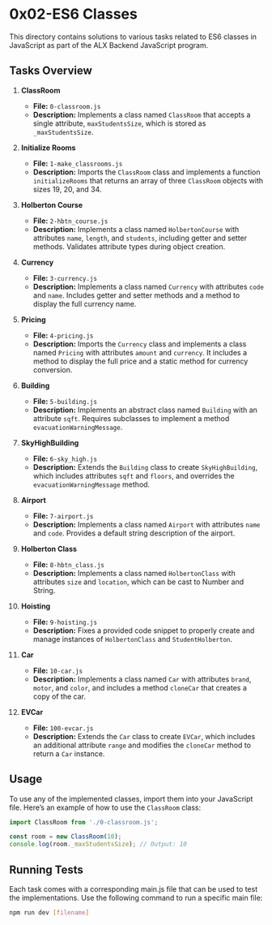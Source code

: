 # 0x02-ES6 Classes
This directory contains solutions to various tasks related to ES6 classes in JavaScript as part of the ALX Backend JavaScript program.

## Tasks Overview

1. **ClassRoom**
   - **File:** `0-classroom.js`
   - **Description:** Implements a class named `ClassRoom` that accepts a single attribute, `maxStudentsSize`, which is stored as `_maxStudentsSize`.

2. **Initialize Rooms**
   - **File:** `1-make_classrooms.js`
   - **Description:** Imports the `ClassRoom` class and implements a function `initializeRooms` that returns an array of three `ClassRoom` objects with sizes 19, 20, and 34.

3. **Holberton Course**
   - **File:** `2-hbtn_course.js`
   - **Description:** Implements a class named `HolbertonCourse` with attributes `name`, `length`, and `students`, including getter and setter methods. Validates attribute types during object creation.

4. **Currency**
   - **File:** `3-currency.js`
   - **Description:** Implements a class named `Currency` with attributes `code` and `name`. Includes getter and setter methods and a method to display the full currency name.

5. **Pricing**
   - **File:** `4-pricing.js`
   - **Description:** Imports the `Currency` class and implements a class named `Pricing` with attributes `amount` and `currency`. It includes a method to display the full price and a static method for currency conversion.

6. **Building**
   - **File:** `5-building.js`
   - **Description:** Implements an abstract class named `Building` with an attribute `sqft`. Requires subclasses to implement a method `evacuationWarningMessage`.

7. **SkyHighBuilding**
   - **File:** `6-sky_high.js`
   - **Description:** Extends the `Building` class to create `SkyHighBuilding`, which includes attributes `sqft` and `floors`, and overrides the `evacuationWarningMessage` method.

8. **Airport**
   - **File:** `7-airport.js`
   - **Description:** Implements a class named `Airport` with attributes `name` and `code`. Provides a default string description of the airport.

9. **Holberton Class**
   - **File:** `8-hbtn_class.js`
   - **Description:** Implements a class named `HolbertonClass` with attributes `size` and `location`, which can be cast to Number and String.

10. **Hoisting**
    - **File:** `9-hoisting.js`
    - **Description:** Fixes a provided code snippet to properly create and manage instances of `HolbertonClass` and `StudentHolberton`.

11. **Car**
    - **File:** `10-car.js`
    - **Description:** Implements a class named `Car` with attributes `brand`, `motor`, and `color`, and includes a method `cloneCar` that creates a copy of the car.

12. **EVCar**
    - **File:** `100-evcar.js`
    - **Description:** Extends the `Car` class to create `EVCar`, which includes an additional attribute `range` and modifies the `cloneCar` method to return a `Car` instance.

## Usage

To use any of the implemented classes, import them into your JavaScript file. Here’s an example of how to use the `ClassRoom` class:

```javascript
import ClassRoom from './0-classroom.js';

const room = new ClassRoom(10);
console.log(room._maxStudentsSize); // Output: 10
```

## Running Tests
Each task comes with a corresponding main.js file that can be used to test the implementations. Use the following command to run a specific main file:
```bash
npm run dev [filename]
```
